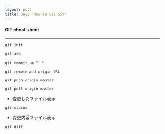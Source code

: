 ```yaml
---
layout: post
title: Day2 "How To Use Git"
---
```


#### GIT cheat-sheet

***

```
git init
```

```
git add
```

```
git commit -m "　"
```

```
git remote add origin URL
```

```
git push origin master
```

```
git pull origin master
```
* 変更したファイル表示
```
git status
```
* 変更内容ファイル表示
```
git diff
```
